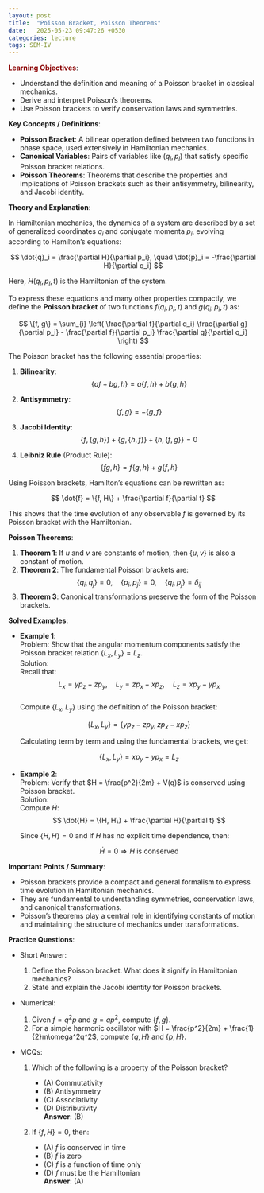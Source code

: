 ```yaml
---
layout: post
title:  "Poisson Bracket, Poisson Theorems"
date:   2025-05-23 09:47:26 +0530
categories: lecture
tags: SEM-IV
---
```


<span style="color:darkred">**Learning Objectives**</span>:

- Understand the definition and meaning of a Poisson bracket in classical mechanics.
- Derive and interpret Poisson’s theorems.
- Use Poisson brackets to verify conservation laws and symmetries.

**Key Concepts / Definitions**:
- **Poisson Bracket**: A bilinear operation defined between two functions in phase space, used extensively in Hamiltonian mechanics.
- **Canonical Variables**: Pairs of variables like $(q_i, p_i)$ that satisfy specific Poisson bracket relations.
- **Poisson Theorems**: Theorems that describe the properties and implications of Poisson brackets such as their antisymmetry, bilinearity, and Jacobi identity.

**Theory and Explanation**:

In Hamiltonian mechanics, the dynamics of a system are described by a set of generalized coordinates $q_i$ and conjugate momenta $p_i$, evolving according to Hamilton’s equations:

$$
\dot{q}_i = \frac{\partial H}{\partial p_i}, \quad \dot{p}_i = -\frac{\partial H}{\partial q_i}
$$

Here, $H(q_i, p_i, t)$ is the Hamiltonian of the system.

To express these equations and many other properties compactly, we define the **Poisson bracket** of two functions $f(q_i, p_i, t)$ and $g(q_i, p_i, t)$ as:

$$
\{f, g\} = \sum_{i} \left( \frac{\partial f}{\partial q_i} \frac{\partial g}{\partial p_i} - \frac{\partial f}{\partial p_i} \frac{\partial g}{\partial q_i} \right)
$$

The Poisson bracket has the following essential properties:

1. **Bilinearity**:
   $$
   \{af + bg, h\} = a\{f, h\} + b\{g, h\}
   $$

2. **Antisymmetry**:
   $$
   \{f, g\} = -\{g, f\}
   $$

3. **Jacobi Identity**:
   $$
   \{f, \{g, h\}\} + \{g, \{h, f\}\} + \{h, \{f, g\}\} = 0
   $$

4. **Leibniz Rule** (Product Rule):
   $$
   \{fg, h\} = f\{g, h\} + g\{f, h\}
   $$

Using Poisson brackets, Hamilton’s equations can be rewritten as:

$$
\dot{f} = \{f, H\} + \frac{\partial f}{\partial t}
$$

This shows that the time evolution of any observable $f$ is governed by its Poisson bracket with the Hamiltonian.

**Poisson Theorems**:
1. **Theorem 1**: If $u$ and $v$ are constants of motion, then $\{u, v\}$ is also a constant of motion.
2. **Theorem 2**: The fundamental Poisson brackets are:
   $$
   \{q_i, q_j\} = 0, \quad \{p_i, p_j\} = 0, \quad \{q_i, p_j\} = \delta_{ij}
   $$
3. **Theorem 3**: Canonical transformations preserve the form of the Poisson brackets.

**Solved Examples**:
- **Example 1**:  
  Problem: Show that the angular momentum components satisfy the Poisson bracket relation $\{L_x, L_y\} = L_z$.  
  Solution:  
  Recall that:  
  $$
  L_x = yp_z - zp_y, \quad L_y = zp_x - xp_z, \quad L_z = xp_y - yp_x
  $$  
  Compute $\{L_x, L_y\}$ using the definition of the Poisson bracket:

  $$
  \{L_x, L_y\} = \{yp_z - zp_y, zp_x - xp_z\}
  $$

  Calculating term by term and using the fundamental brackets, we get:

  $$
  \{L_x, L_y\} = xp_y - yp_x = L_z
  $$

- **Example 2**:  
  Problem: Verify that $H = \frac{p^2}{2m} + V(q)$ is conserved using Poisson bracket.  
  Solution:  
  Compute $\dot{H}$:
  $$
  \dot{H} = \{H, H\} + \frac{\partial H}{\partial t}
  $$

  Since $\{H, H\} = 0$ and if $H$ has no explicit time dependence, then:

  $$
  \dot{H} = 0 \Rightarrow H \text{ is conserved}
  $$

**Important Points / Summary**:
- Poisson brackets provide a compact and general formalism to express time evolution in Hamiltonian mechanics.
- They are fundamental to understanding symmetries, conservation laws, and canonical transformations.
- Poisson’s theorems play a central role in identifying constants of motion and maintaining the structure of mechanics under transformations.

**Practice Questions**:
- Short Answer:
  1. Define the Poisson bracket. What does it signify in Hamiltonian mechanics?
  2. State and explain the Jacobi identity for Poisson brackets.

- Numerical:
  1. Given $f = q^2p$ and $g = qp^2$, compute $\{f, g\}$.
  2. For a simple harmonic oscillator with $H = \frac{p^2}{2m} + \frac{1}{2}m\omega^2q^2$, compute $\{q, H\}$ and $\{p, H\}$.

- MCQs:
  1. Which of the following is a property of the Poisson bracket?  
     - (A) Commutativity  
     - (B) Antisymmetry  
     - (C) Associativity  
     - (D) Distributivity  
     **Answer**: (B)

  2. If $\{f, H\} = 0$, then:  
     - (A) $f$ is conserved in time  
     - (B) $f$ is zero  
     - (C) $f$ is a function of time only  
     - (D) $f$ must be the Hamiltonian  
     **Answer**: (A)